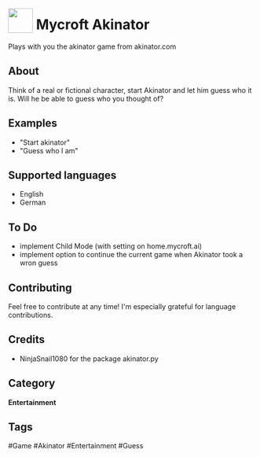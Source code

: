 # <img src="https://raw.githack.com/FortAwesome/Font-Awesome/master/svgs/solid/robot.svg" card_color="#22A7F0" width="50" height="50" style="vertical-align:bottom"/> Mycroft Akinator
Plays with you the akinator game from akinator.com

## About
Think of a real or fictional character, start Akinator and let him guess who it is. Will he be able to guess who you thought of?

## Examples
* "Start akinator"
* "Guess who I am"

## Supported languages
* English
* German

## To Do
* implement Child Mode (with setting on home.mycroft.ai)
* implement option to continue the current game when Akinator took a wron guess

## Contributing
Feel free to contribute at any time! I'm especially grateful for language contributions.

## Credits
* NinjaSnail1080 for the package akinator.py

## Category
**Entertainment**

## Tags
#Game
#Akinator
#Entertainment
#Guess

